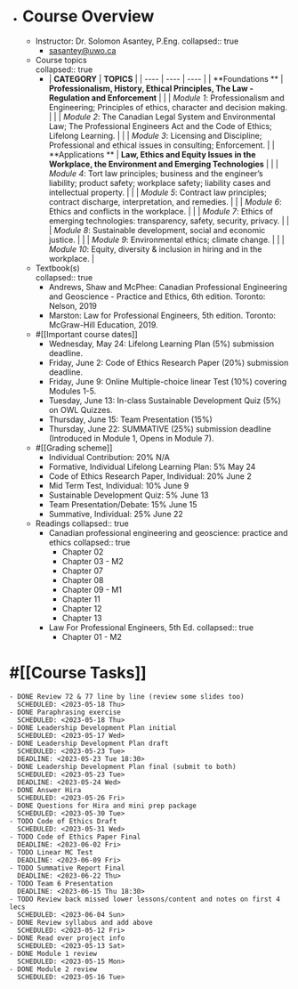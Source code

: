 - # Course Overview
	- Instructor: Dr. Solomon Asantey, P.Eng.
	  collapsed:: true
		- sasantey@uwo.ca
	- Course topics  
	  collapsed:: true
		- | **CATEGORY** | **TOPICS** |
		  | ---- | ---- | ---- |
		  | **Foundations                          ** | **Professionalism, History, Ethical Principles, The Law - Regulation and Enforcement** |
		  |  | *Module 1*: Professionalism and Engineering; Principles of ethics, character and decision making. |
		  |  | *Module 2*: The Canadian Legal System and Environmental Law; The Professional Engineers Act and the Code of Ethics; Lifelong Learning. |
		  |  | *Module 3*: Licensing and Discipline; Professional and ethical issues in consulting; Enforcement. |
		  | **Applications                         ** | **Law, Ethics and Equity Issues in the Workplace, the Environment and Emerging Technologies** |
		  |  | *Module 4*: Tort law principles; business and the engineer’s liability; product safety; workplace safety; liability cases and intellectual property. |
		  |  | *Module 5*: Contract law principles; contract discharge, interpretation, and remedies. |
		  |  | *Module 6*: Ethics and conflicts in the workplace. |
		  |  | *Module 7*: Ethics of emerging technologies: transparency, safety, security, privacy. |
		  |  | *Module 8*: Sustainable development, social and economic justice. |
		  |  | *Module 9*: Environmental ethics; climate change. |
		  |  | *Module 10*: Equity, diversity & inclusion in hiring and in the workplace. |
	- Textbook(s)  
	  collapsed:: true
		- Andrews, Shaw and McPhee: Canadian Professional Engineering and Geoscience - Practice and Ethics, 6th edition. Toronto: Nelson, 2019
		- Marston: Law for Professional Engineers, 5th edition. Toronto: McGraw-Hill Education, 2019.
	- #[[Important course dates]]
		- Wednesday, May 24: Lifelong Learning Plan (5%) submission deadline.
		- Friday, June 2: Code of Ethics Research Paper (20%) submission deadline.
		- Friday, June 9: Online Multiple-choice linear Test (10%) covering Modules 1-5.
		- Tuesday, June 13: In-class Sustainable Development Quiz (5%) on OWL Quizzes.
		- Thursday, June 15: Team Presentation (15%)
		- Thursday, June 22: SUMMATIVE (25%) submission deadline (Introduced in Module 1, Opens in Module 7).
	- #[[Grading scheme]]
		- Individual Contribution:                                             20%     N/A
		- Formative, Individual Lifelong Learning Plan:        5%    May 24
		- Code of Ethics Research Paper, Individual:          20%    June 2
		- Mid Term Test, Individual:                                         10%     June 9
		- Sustainable Development Quiz:                                 5%     June 13
		- Team Presentation/Debate:                                      15%     June 15
		- Summative, Individual:                                              25%      June 22
	- Readings
	  collapsed:: true
		- Canadian professional engineering and geoscience: practice and ethics
		  collapsed:: true
			- Chapter 02
			- Chapter 03 - M2
			- Chapter 07
			- Chapter 08
			- Chapter 09 - M1
			- Chapter 11
			- Chapter 12
			- Chapter 13
		- Law For Professional Engineers, 5th Ed.
		  collapsed:: true
			- Chapter 01 - M2
# #[[Course Tasks]]
	- DONE Review 72 & 77 line by line (review some slides too)
	  SCHEDULED: <2023-05-18 Thu>
	- DONE Paraphrasing exercise
	  SCHEDULED: <2023-05-18 Thu>
	- DONE Leadership Development Plan initial
	  SCHEDULED: <2023-05-17 Wed>
	- DONE Leadership Development Plan draft
	  SCHEDULED: <2023-05-23 Tue>
	  DEADLINE: <2023-05-23 Tue 18:30>
	- DONE Leadership Development Plan final (submit to both)
	  SCHEDULED: <2023-05-23 Tue>
	  DEADLINE: <2023-05-24 Wed>
	- DONE Answer Hira
	  SCHEDULED: <2023-05-26 Fri>
	- DONE Questions for Hira and mini prep package
	  SCHEDULED: <2023-05-30 Tue>
	- TODO Code of Ethics Draft
	  SCHEDULED: <2023-05-31 Wed>
	- TODO Code of Ethics Paper Final
	  DEADLINE: <2023-06-02 Fri>
	- TODO Linear MC Test
	  DEADLINE: <2023-06-09 Fri>
	- TODO Summative Report Final
	  DEADLINE: <2023-06-22 Thu>
	- TODO Team 6 Presentation
	  DEADLINE: <2023-06-15 Thu 18:30>
	- TODO Review back missed lower lessons/content and notes on first 4 lecs
	  SCHEDULED: <2023-06-04 Sun>
	- DONE Review syllabus and add above
	  SCHEDULED: <2023-05-12 Fri>
	- DONE Read over project info
	  SCHEDULED: <2023-05-13 Sat>
	- DONE Module 1 review
	  SCHEDULED: <2023-05-15 Mon>
	- DONE Module 2 review
	  SCHEDULED: <2023-05-16 Tue>